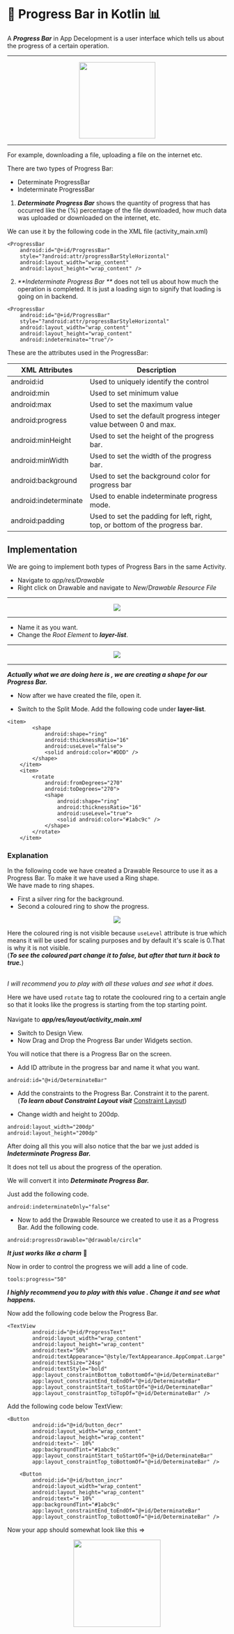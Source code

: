 

# 📱 Progress Bar in Kotlin 📊

A _**Progress Bar**_ in App Decelopment is a user interface which tells us about the progress of a certain operation.

<hr>

<div align = "center">
<img src = "https://user-images.githubusercontent.com/59731205/136401466-75dff0c2-ae50-49b7-a154-aafef794753a.png" width = "175">
</div>

<hr>

For example, downloading a file, uploading a file on the internet etc.

There are two types of Progress Bar:
* Determinate ProgressBar
* Indeterminate ProgressBar

1. _**Determinate Progress Bar**_ shows the quantity of progress that has occurred like the (%) percentage of the file downloaded, how much data was uploaded or downloaded on the internet, etc.

We can use it by the following code in the XML file (activity_main.xml)

```
<ProgressBar
	android:id="@+id/ProgressBar"
	style="?android:attr/progressBarStyleHorizontal"
	android:layout_width="wrap_content"
	android:layout_height="wrap_content" />
```

2. _**Indeterminate Progress Bar **_ does not tell us about how much the operation is completed. It is just a loading sign to signify that loading is going on in backend.

```
<ProgressBar
	android:id="@+id/ProgressBar"
	style="?android:attr/progressBarStyleHorizontal"
	android:layout_width="wrap_content"
	android:layout_height="wrap_content"
	android:indeterminate="true"/>
```
These are the attributes used in the ProgressBar:


XML Attributes | Description |
---------------|-------------|
android:id | Used to uniquely identify the control|
android:min | Used to set minimum value|
android:max | Used to set the maximum value|
android:progress | Used to set the default progress integer value between 0 and max.|
android:minHeight | Used to set the height of the progress bar.|
android:minWidth | Used to set the width of the progress bar.|
android:background | Used to set the background color for progress bar|
android:indeterminate | Used to enable indeterminate progress mode.|
android:padding | Used to set the padding for left, right, top, or bottom of the progress bar.|

## Implementation
We are going to implement both types of Progress Bars in the same Activity.

* Navigate to _app/res/Drawable_
* Right click on Drawable and navigate to _New/Drawable Resource File_

<hr>

<p align = "center">
<img src = "https://user-images.githubusercontent.com/59731205/136410632-9ab1bf48-42f4-4284-9d2d-5f3662fffe78.png">
</p>

<hr>

* Name it as you want.
* Change the _Root Element_ to _**layer-list**_.

<hr>

<p align = "center">
<img src = "https://user-images.githubusercontent.com/59731205/136411722-a03f57d2-d874-4afc-b181-3d1469677fd4.png">
</p>

<hr>

_**Actually what we are doing here is , we are creating a shape for our Progress Bar.**_

* Now after we have created the file, open it.

* Switch to the Split Mode. Add the following code under **layer-list**.

```
<item>
        <shape
            android:shape="ring"
            android:thicknessRatio="16"
            android:useLevel="false">
            <solid android:color="#DDD" />
        </shape>
    </item>
    <item>
        <rotate
            android:fromDegrees="270"
            android:toDegrees="270">
            <shape
                android:shape="ring"
                android:thicknessRatio="16"
                android:useLevel="true">
                <solid android:color="#1abc9c" />
            </shape>
        </rotate>
    </item>

```
### Explanation
In the following code we have created a Drawable Resource to use it as a Progress Bar.
To make it we have used a Ring shape.
<br>
We have made to ring shapes.
* First a silver ring for the background.
* Second a coloured ring to show the progress.

<p align = "center">
<img src = "https://user-images.githubusercontent.com/59731205/136441372-0e7668e4-5187-4aa6-a374-3de53a59bdc2.png">
</p>

Here the coloured ring is not visible because `useLevel` attribute is true which means it will be used for scaling purposes and by default it's scale is 0.That is why it is not visible.<br>
(**_To see the coloured part change it to false, but after that turn it back to true._**)
<br>
<br>

_I will recommend you to play with all these values and see what it does._

Here we have used `rotate` tag to rotate the cooloured ring to a certain angle so that it looks like the progress is starting from the top starting point.
<br>
<br>
Navigate to **_app/res/layout/activity_main.xml_**


* Switch to Design View.
* Now Drag and Drop the Progress Bar under Widgets section.

You will notice that there is a Progress Bar on the screen.

* Add ID attribute in the progress bar and name it what you want.

`android:id="@+id/DeterminateBar"`

* Add the constraints to the Progress Bar. Constraint it to the parent.<br>
(_**To learn about Constraint Layout visit**_ [Constraint Layout](https://github.com/girlscript/winter-of-contributing/blob/Android_Development_With_Kotlin/Android_Development_with_Kotlin/07.%20View%20Groups/07.4%20Constraint%20Layout.md))

* Change width and height to 200dp.

```
android:layout_width="200dp"
android:layout_height="200dp"
```

After doing all this you will also notice that the bar we just added is _**Indeterminate Progress Bar.**_

It does not tell us about the progress of the operation.

We will convert it into _**Determinate Progress Bar.**_

Just add the following code.

`android:indeterminateOnly="false"`

* Now to add the Drawable Resource we created to use it as a Progress Bar. Add the following code.

`android:progressDrawable="@drawable/circle"`

_**It just works like a charm**_ 🌟

Now in order to control the progress we will add a line of code.

`tools:progress="50"`

_**I highly recommend you to play with this value . Change it and see what happens.**_

Now add the following code below the Progress Bar.

```
<TextView
        android:id="@+id/ProgressText"
        android:layout_width="wrap_content"
        android:layout_height="wrap_content"
        android:text="50%"
        android:textAppearance="@style/TextAppearance.AppCompat.Large"
        android:textSize="24sp"
        android:textStyle="bold"
        app:layout_constraintBottom_toBottomOf="@+id/DeterminateBar"
        app:layout_constraintEnd_toEndOf="@+id/DeterminateBar"
        app:layout_constraintStart_toStartOf="@+id/DeterminateBar"
        app:layout_constraintTop_toTopOf="@+id/DeterminateBar" />
```

Add the following code below TextView:

```
<Button
        android:id="@+id/button_decr"
        android:layout_width="wrap_content"
        android:layout_height="wrap_content"
        android:text="- 10%"
        app:backgroundTint="#1abc9c"
        app:layout_constraintStart_toStartOf="@+id/DeterminateBar"
        app:layout_constraintTop_toBottomOf="@+id/DeterminateBar" />

    <Button
        android:id="@+id/button_incr"
        android:layout_width="wrap_content"
        android:layout_height="wrap_content"
        android:text="+ 10%"
        app:backgroundTint="#1abc9c"
        app:layout_constraintEnd_toEndOf="@+id/DeterminateBar"
        app:layout_constraintTop_toBottomOf="@+id/DeterminateBar" />
```
Now your app should somewhat look like this =>

<p align = "center">
<img src = "https://user-images.githubusercontent.com/59731205/136455379-551abbd4-314c-4474-927d-20731c801388.png" width="200">
</p>








